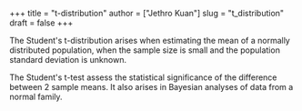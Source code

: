 +++
title = "t-distribution"
author = ["Jethro Kuan"]
slug = "t_distribution"
draft = false
+++

The Student's t-distribution arises when estimating the mean of a
normally distributed population, when the sample size is small and the
population standard deviation is unknown.

The Student's t-test assess the statistical significance of the
difference between 2 sample means. It also arises in Bayesian analyses
of data from a normal family.
